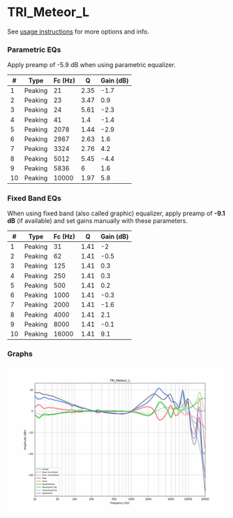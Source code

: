 # TRI_Meteor_L
See [usage instructions](https://github.com/jaakkopasanen/AutoEq#usage) for more options and info.

### Parametric EQs
Apply preamp of -5.9 dB when using parametric equalizer.

|   # | Type    |   Fc (Hz) |    Q |   Gain (dB) |
|-----|---------|-----------|------|-------------|
|   1 | Peaking |        21 | 2.35 |        -1.7 |
|   2 | Peaking |        23 | 3.47 |         0.9 |
|   3 | Peaking |        24 | 5.61 |        -2.3 |
|   4 | Peaking |        41 | 1.4  |        -1.4 |
|   5 | Peaking |      2078 | 1.44 |        -2.9 |
|   6 | Peaking |      2987 | 2.63 |         1.6 |
|   7 | Peaking |      3324 | 2.76 |         4.2 |
|   8 | Peaking |      5012 | 5.45 |        -4.4 |
|   9 | Peaking |      5836 | 6    |         1.6 |
|  10 | Peaking |     10000 | 1.97 |         5.8 |

### Fixed Band EQs
When using fixed band (also called graphic) equalizer, apply preamp of **-9.1 dB** (if available) and set gains manually with these parameters.

|   # | Type    |   Fc (Hz) |    Q |   Gain (dB) |
|-----|---------|-----------|------|-------------|
|   1 | Peaking |        31 | 1.41 |        -2   |
|   2 | Peaking |        62 | 1.41 |        -0.5 |
|   3 | Peaking |       125 | 1.41 |         0.3 |
|   4 | Peaking |       250 | 1.41 |         0.3 |
|   5 | Peaking |       500 | 1.41 |         0.2 |
|   6 | Peaking |      1000 | 1.41 |        -0.3 |
|   7 | Peaking |      2000 | 1.41 |        -1.6 |
|   8 | Peaking |      4000 | 1.41 |         2.1 |
|   9 | Peaking |      8000 | 1.41 |        -0.1 |
|  10 | Peaking |     16000 | 1.41 |         9.1 |

### Graphs
![](./TRI_Meteor_L.png)
